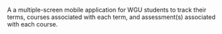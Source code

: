 A a multiple-screen mobile application for WGU students to track their terms, courses associated with each term, and assessment(s) associated with each course. 
